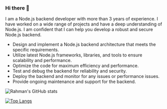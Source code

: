 ### Hi there 👋

I am a Node.js backend developer with more than 3 years of experience. I have worked on a wide range of projects and have a deep understanding of Node.js. I am confident that I can help you develop a robust and secure Node.js backend.

- Design and implement a Node.js backend architecture that meets the specific requirements.
- Utilize latest Node.js frameworks, libraries, and tools to ensure scalability and performance.
- Optimize the code for maximum efficiency and performance.
- Test and debug the backend for reliability and security.
- Deploy the backend and monitor for any issues or performance issues.
- Provide ongoing maintenance and support for the backend.

![Rahman's GitHub stats](https://github-readme-stats.vercel.app/api?username=rachmanzz&show_icons=true&count_private=true)

[![Top Langs](https://github-readme-stats.vercel.app/api/top-langs/?username=rachmanzz&exclude_repo=rachmanzz,rachmanzz.github.io&layout=compact)](https://github.com/rachmanzz/rachmanzz)

<!--
**rachmanzz/rachmanzz** is a ✨ _special_ ✨ repository because its `README.md` (this file) appears on your GitHub profile.
